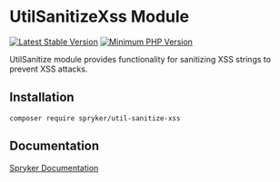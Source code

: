 # UtilSanitizeXss Module
[![Latest Stable Version](https://poser.pugx.org/spryker/util-sanitize-xss/v/stable.svg)](https://packagist.org/packages/spryker/util-sanitize-xss)
[![Minimum PHP Version](https://img.shields.io/badge/php-%3E%3D%207.3-8892BF.svg)](https://php.net/)

UtilSanitize module provides functionality for sanitizing XSS strings to prevent XSS attacks.

## Installation

```
composer require spryker/util-sanitize-xss
```

## Documentation

[Spryker Documentation](https://documentation.spryker.com/module_guide/overview.htm)
